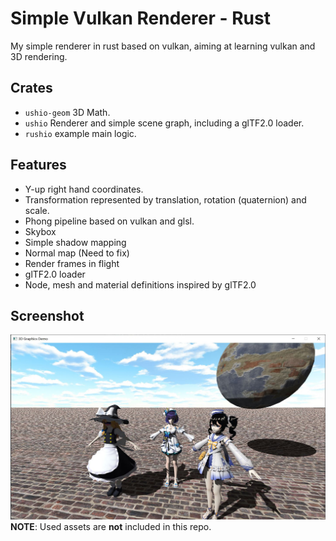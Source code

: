 # Simple Vulkan Renderer - Rust
My simple renderer in rust based on vulkan, aiming at learning vulkan and 3D rendering.

## Crates
+ `ushio-geom` 3D Math.
+ `ushio` Renderer and simple scene graph, including a glTF2.0 loader.
+ `rushio` example main logic.

## Features
+ Y-up right hand coordinates.
+ Transformation represented by translation, rotation (quaternion) and scale.
+ Phong pipeline based on vulkan and glsl.
+ Skybox
+ Simple shadow mapping
+ Normal map (Need to fix)
+ Render frames in flight
+ glTF2.0 loader
+ Node, mesh and material definitions inspired by glTF2.0

## Screenshot
![image](./Screenshot.jpg)
<b>NOTE</b>: Used assets are <b>not</b> included in this repo.